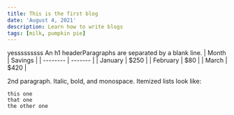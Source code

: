 ```yaml
---
title: This is the first blog
date: 'August 4, 2021'
description: Learn how to write blogs
tags: [milk, pumpkin pie]
---
```



yesssssssss
An h1 headerParagraphs are separated by a blank line.
| Month    | Savings |
| -------- | ------- |
| January  | $250    |
| February | $80     |
| March    | $420    |

2nd paragraph. Italic, bold, and monospace. Itemized lists look like:

    this one
    that one
    the other one
